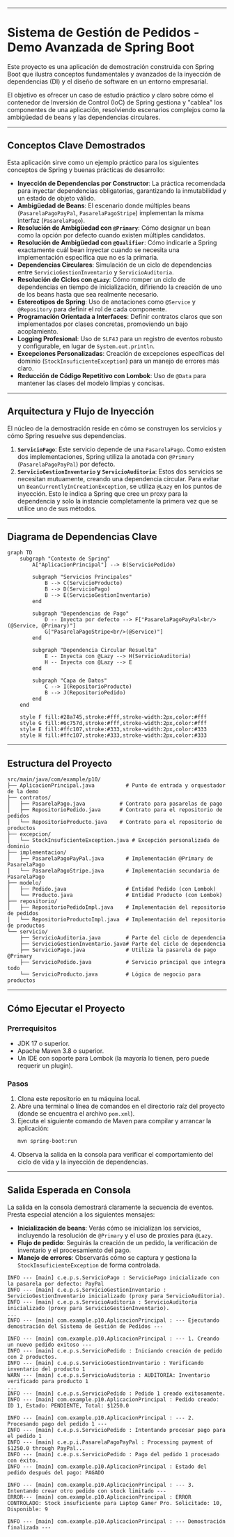 ***
# Sistema de Gestión de Pedidos - Demo Avanzada de Spring Boot

Este proyecto es una aplicación de demostración construida con Spring Boot que ilustra conceptos fundamentales y avanzados de la inyección de dependencias (DI) y el diseño de software en un entorno empresarial.

El objetivo es ofrecer un caso de estudio práctico y claro sobre cómo el contenedor de Inversión de Control (IoC) de Spring gestiona y "cablea" los componentes de una aplicación, resolviendo escenarios complejos como la ambigüedad de beans y las dependencias circulares.

-----

## Conceptos Clave Demostrados

Esta aplicación sirve como un ejemplo práctico para los siguientes conceptos de Spring y buenas prácticas de desarrollo:

* **Inyección de Dependencias por Constructor**: La práctica recomendada para inyectar dependencias obligatorias, garantizando la inmutabilidad y un estado de objeto válido.
* **Ambigüedad de Beans**: El escenario donde múltiples beans (`PasarelaPagoPayPal`, `PasarelaPagoStripe`) implementan la misma interfaz (`PasarelaPago`).
* **Resolución de Ambigüedad con `@Primary`**: Cómo designar un bean como la opción por defecto cuando existen múltiples candidatos.
* **Resolución de Ambigüedad con `@Qualifier`**: Cómo indicarle a Spring exactamente cuál bean inyectar cuando se necesita una implementación específica que no es la primaria.
* **Dependencias Circulares**: Simulación de un ciclo de dependencias entre `ServicioGestionInventario` y `ServicioAuditoria`.
* **Resolución de Ciclos con `@Lazy`**: Cómo romper un ciclo de dependencias en tiempo de inicialización, difiriendo la creación de uno de los beans hasta que sea realmente necesario.
* **Estereotipos de Spring**: Uso de anotaciones como `@Service` y `@Repository` para definir el rol de cada componente.
* **Programación Orientada a Interfaces**: Definir contratos claros que son implementados por clases concretas, promoviendo un bajo acoplamiento.
* **Logging Profesional**: Uso de `SLF4J` para un registro de eventos robusto y configurable, en lugar de `System.out.println`.
* **Excepciones Personalizadas**: Creación de excepciones específicas del dominio (`StockInsuficienteException`) para un manejo de errores más claro.
* **Reducción de Código Repetitivo con Lombok**: Uso de `@Data` para mantener las clases del modelo limpias y concisas.

-----

## Arquitectura y Flujo de Inyección

El núcleo de la demostración reside en cómo se construyen los servicios y cómo Spring resuelve sus dependencias.

1.  **`ServicioPago`**: Este servicio depende de una `PasarelaPago`. Como existen dos implementaciones, Spring utiliza la anotada con `@Primary` (`PasarelaPagoPayPal`) por defecto.
2.  **`ServicioGestionInventario` y `ServicioAuditoria`**: Estos dos servicios se necesitan mutuamente, creando una dependencia circular. Para evitar un `BeanCurrentlyInCreationException`, se utiliza `@Lazy` en los puntos de inyección. Esto le indica a Spring que cree un proxy para la dependencia y solo la instancie completamente la primera vez que se utilice uno de sus métodos.

-----

## Diagrama de Dependencias Clave

```mermaid
graph TD
    subgraph "Contexto de Spring"
        A["AplicacionPrincipal"] --> B(ServicioPedido)

        subgraph "Servicios Principales"
            B --> C(ServicioProducto)
            B --> D(ServicioPago)
            B --> E(ServicioGestionInventario)
        end

        subgraph "Dependencias de Pago"
            D -- Inyecta por defecto --> F["PasarelaPagoPayPal<br/>(@Service, @Primary)"]
            G["PasarelaPagoStripe<br/>(@Service)"]
        end

        subgraph "Dependencia Circular Resuelta"
            E -- Inyecta con @Lazy --> H(ServicioAuditoria)
            H -- Inyecta con @Lazy --> E
        end

        subgraph "Capa de Datos"
            C --> I(RepositorioProducto)
            B --> J(RepositorioPedido)
        end
    end

    style F fill:#28a745,stroke:#fff,stroke-width:2px,color:#fff
    style G fill:#6c757d,stroke:#fff,stroke-width:2px,color:#fff
    style E fill:#ffc107,stroke:#333,stroke-width:2px,color:#333
    style H fill:#ffc107,stroke:#333,stroke-width:2px,color:#333
```

-----

## Estructura del Proyecto

```text
src/main/java/com/example/p10/
├── AplicacionPrincipal.java          # Punto de entrada y orquestador de la demo
├── contratos/
│   ├── PasarelaPago.java           # Contrato para pasarelas de pago
│   ├── RepositorioPedido.java      # Contrato para el repositorio de pedidos
│   └── RepositorioProducto.java    # Contrato para el repositorio de productos
├── excepcion/
│   └── StockInsuficienteException.java # Excepción personalizada de dominio
├── implementacion/
│   ├── PasarelaPagoPayPal.java       # Implementación @Primary de PasarelaPago
│   └── PasarelaPagoStripe.java       # Implementación secundaria de PasarelaPago
├── modelo/
│   ├── Pedido.java                   # Entidad Pedido (con Lombok)
│   └── Producto.java                 # Entidad Producto (con Lombok)
├── repositorio/
│   ├── RepositorioPedidoImpl.java    # Implementación del repositorio de pedidos
│   └── RepositorioProductoImpl.java  # Implementación del repositorio de productos
└── servicio/
    ├── ServicioAuditoria.java        # Parte del ciclo de dependencia
    ├── ServicioGestionInventario.java# Parte del ciclo de dependencia
    ├── ServicioPago.java             # Utiliza la pasarela de pago @Primary
    ├── ServicioPedido.java           # Servicio principal que integra todo
    └── ServicioProducto.java         # Lógica de negocio para productos
```

-----

## Cómo Ejecutar el Proyecto

### Prerrequisitos

* JDK 17 o superior.
* Apache Maven 3.8 o superior.
* Un IDE con soporte para Lombok (la mayoría lo tienen, pero puede requerir un plugin).

### Pasos

1.  Clona este repositorio en tu máquina local.
2.  Abre una terminal o línea de comandos en el directorio raíz del proyecto (donde se encuentra el archivo `pom.xml`).
3.  Ejecuta el siguiente comando de Maven para compilar y arrancar la aplicación:
    ```bash
    mvn spring-boot:run
    ```
4.  Observa la salida en la consola para verificar el comportamiento del ciclo de vida y la inyección de dependencias.

-----

## Salida Esperada en Consola

La salida en la consola demostrará claramente la secuencia de eventos. Presta especial atención a los siguientes mensajes:

* **Inicialización de beans**: Verás cómo se inicializan los servicios, incluyendo la resolución de `@Primary` y el uso de proxies para `@Lazy`.
* **Flujo de pedido**: Seguirás la creación de un pedido, la verificación de inventario y el procesamiento del pago.
* **Manejo de errores**: Observarás cómo se captura y gestiona la `StockInsuficienteException` de forma controlada.

<!-- end list -->

```log
INFO --- [main] c.e.p.s.ServicioPago : ServicioPago inicializado con la pasarela por defecto: PayPal
INFO --- [main] c.e.p.s.ServicioGestionInventario : ServicioGestionInventario inicializado (proxy para ServicioAuditoria).
INFO --- [main] c.e.p.s.ServicioAuditoria : ServicioAuditoria inicializado (proxy para ServicioGestionInventario).
...
INFO --- [main] com.example.p10.AplicacionPrincipal : --- Ejecutando demostración del Sistema de Gestión de Pedidos ---

INFO --- [main] com.example.p10.AplicacionPrincipal : --- 1. Creando un nuevo pedido exitoso ---
INFO --- [main] c.e.p.s.ServicioPedido : Iniciando creación de pedido con 2 productos.
INFO --- [main] c.e.p.s.ServicioGestionInventario : Verificando inventario del producto 1
WARN --- [main] c.e.p.s.ServicioAuditoria : AUDITORIA: Inventario verificado para producto 1
...
INFO --- [main] c.e.p.s.ServicioPedido : Pedido 1 creado exitosamente.
INFO --- [main] com.example.p10.AplicacionPrincipal : Pedido creado: ID 1, Estado: PENDIENTE, Total: $1250.0

INFO --- [main] com.example.p10.AplicacionPrincipal : --- 2. Procesando pago del pedido 1 ---
INFO --- [main] c.e.p.s.ServicioPedido : Intentando procesar pago para el pedido 1
INFO --- [main] c.e.p.i.PasarelaPagoPayPal : Processing payment of $1250.0 through PayPal...
INFO --- [main] c.e.p.s.ServicioPedido : Pago del pedido 1 procesado con éxito.
INFO --- [main] com.example.p10.AplicacionPrincipal : Estado del pedido después del pago: PAGADO

INFO --- [main] com.example.p10.AplicacionPrincipal : --- 3. Intentando crear otro pedido con stock limitado ---
ERROR--- [main] com.example.p10.AplicacionPrincipal : ERROR CONTROLADO: Stock insuficiente para Laptop Gamer Pro. Solicitado: 10, Disponible: 9

INFO --- [main] com.example.p10.AplicacionPrincipal : --- Demostración finalizada ---
```
